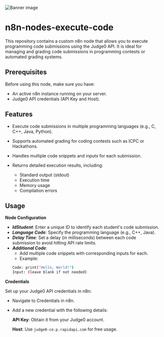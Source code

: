 ![Banner image](https://user-images.githubusercontent.com/10284570/173569848-c624317f-42b1-45a6-ab09-f0ea3c247648.png)

# n8n-nodes-execute-code

This repository contains a custom n8n node that allows you to execute programming code submissions using the Judge0 API. It is ideal for managing and grading code submissions in programming contests or automated grading systems.

## Prerequisites

Before using this node, make sure you have:

+ An active n8n instance running on your server.
+ Judge0 API credentials (API Key and Host).

## Features

+ Execute code submissions in multiple programming languages (e.g., C, C++, Java, Python).

+ Supports automated grading for coding contests such as ICPC or Hackathons.

+ Handles multiple code snippets and inputs for each submission.

+ Returns detailed execution results, including:

	+ Standard output (stdout)
	+ Execution time
	+ Memory usage
	+	Compilation errors

## Usage
**Node Configuration**

+ ***IdStudent***: Enter a unique ID to identify each student's code submission.
+ ***Language Code***: Specify the programming language (e.g., C++, Java).
+ ***Delay Time***: Set a delay (in milliseconds) between each code submission to avoid hitting API rate limits.
+ ***Additional Code***:
	+ Add multiple code snippets with corresponding inputs for each.
	+ Example:
	```bash
	Code: print("Hello, World!")
	Input: (leave blank if not needed)
	```

**Credentials**

Set up your Judge0 API credentials in n8n:

+ Navigate to Credentials in n8n.

+ Add a new credential with the following details:

	**API Key**: Obtain it from your Judge0 account.

	**Host**: Use `judge0-ce.p.rapidapi.com` for free usage.

